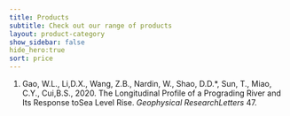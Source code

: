 ```yaml
---
title: Products
subtitle: Check out our range of products
layout: product-category
show_sidebar: false
hide_hero:true
sort: price
---
```


1. Gao, W.L., Li,D.X., Wang, Z.B., Nardin, W., Shao, D.D.*, Sun, T., Miao, C.Y., Cui,B.S., 2020. The Longitudinal Profile of a Prograding River and Its Response toSea Level Rise. *Geophysical ResearchLetters* 47.
